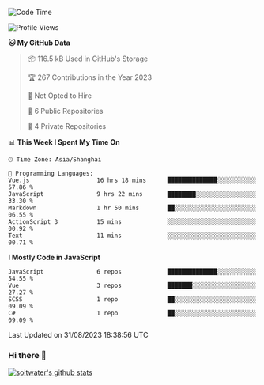 <!--START_SECTION:waka-->
![Code Time](http://img.shields.io/badge/Code%20Time-2%2C469%20hrs%209%20mins-blue)

![Profile Views](http://img.shields.io/badge/Profile%20Views-0-blue)

**🐱 My GitHub Data** 

> 📦 116.5 kB Used in GitHub's Storage 
 > 
> 🏆 267 Contributions in the Year 2023
 > 
> 🚫 Not Opted to Hire
 > 
> 📜 6 Public Repositories 
 > 
> 🔑 4 Private Repositories 
 > 
📊 **This Week I Spent My Time On** 

```text
🕑︎ Time Zone: Asia/Shanghai

💬 Programming Languages: 
Vue.js                   16 hrs 18 mins      ██████████████░░░░░░░░░░░   57.86 % 
JavaScript               9 hrs 22 mins       ████████░░░░░░░░░░░░░░░░░   33.30 % 
Markdown                 1 hr 50 mins        ██░░░░░░░░░░░░░░░░░░░░░░░   06.55 % 
ActionScript 3           15 mins             ░░░░░░░░░░░░░░░░░░░░░░░░░   00.92 % 
Text                     11 mins             ░░░░░░░░░░░░░░░░░░░░░░░░░   00.71 % 
```

**I Mostly Code in JavaScript** 

```text
JavaScript               6 repos             ██████████████░░░░░░░░░░░   54.55 % 
Vue                      3 repos             ███████░░░░░░░░░░░░░░░░░░   27.27 % 
SCSS                     1 repo              ██░░░░░░░░░░░░░░░░░░░░░░░   09.09 % 
C#                       1 repo              ██░░░░░░░░░░░░░░░░░░░░░░░   09.09 % 
```




 Last Updated on 31/08/2023 18:38:56 UTC
<!--END_SECTION:waka-->

### Hi there 👋
[![soitwater's github stats](https://github-readme-stats.vercel.app/api?username=soitwater)](https://github.com/soitwater/github-readme-stats)
